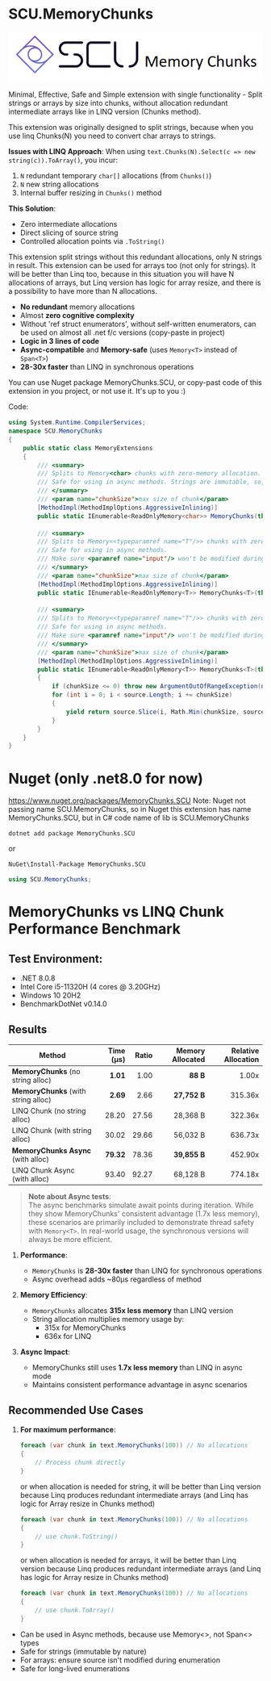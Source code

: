 # SCU.MemoryChunks
![Logo](https://github.com/sapozhnikovv/SCU.MemoryChunks/blob/main/img/mem.chunks.png)

Minimal, Effective, Safe and Simple extension with single functionality - Split strings or arrays by size into chunks, without allocation redundant intermediate arrays like in LINQ version (Chunks method).

This extension was originally designed to split strings, because when you use linq Chunks(N) you need to convert char arrays to strings. 

**Issues with LINQ Approach**:
When using `text.Chunks(N).Select(c => new string(c)).ToArray()`, you incur:
1. `N` redundant temporary `char[]` allocations (from `Chunks()`)
2. `N` new string allocations
3. Internal buffer resizing in `Chunks()` method

**This Solution**:
- Zero intermediate allocations
- Direct slicing of source string
- Controlled allocation points via `.ToString()`
  
This extension split strings without this redundant allocations, only N strings in result. 
This extension can be used for arrays too (not only for strings). 
It will be better than Linq too, because in this situation you will have N allocations of arrays, but Linq version has logic for array resize, and there is a possibility to have more than N allocations.

 - **No redundant** memory allocations
 - Almost **zero cognitive complexity**
 - Without 'ref struct enumerators', without self-written enumerators, can be used on almost all .net f/c versions (copy-paste in project)
 - **Logic in 3 lines of code**
 - **Async-compatible** and **Memory-safe** (uses `Memory<T>` instead of `Span<T>`)
 - **28-30x faster** than LINQ in synchronous operations

You can use Nuget package MemoryChunks.SCU, or copy-past code of this extension in you project, or not use it. It's up to you :)

Code:
```c#
using System.Runtime.CompilerServices;
namespace SCU.MemoryChunks
{
    public static class MemoryExtensions
    {
        /// <summary>
        /// Splits to Memory<char> chunks with zero-memory allocation. 
        /// Safe for using in async methods. Strings are immutable, so, you can use this enumaration in code with long-running enumaration.
        /// </summary>
        /// <param name="chunkSize">max size of chunk</param>
        [MethodImpl(MethodImplOptions.AggressiveInlining)]
        public static IEnumerable<ReadOnlyMemory<char>> MemoryChunks(this string input, int chunkSize) => MemoryChunks<char>(input.AsMemory(), chunkSize);

        /// <summary>
        /// Splits to Memory<<typeparamref name="T"/>> chunks with zero-memory allocation. 
        /// Safe for using in async methods. 
        /// Make sure <paramref name="input"/> won't be modified during enumeration, otherwise if your enumaration is long-running then use ToArray/ToList to materialize/execute this enumeration before changes in original array.
        /// </summary>
        /// <param name="chunkSize">max size of chunk</param>
        [MethodImpl(MethodImplOptions.AggressiveInlining)]
        public static IEnumerable<ReadOnlyMemory<T>> MemoryChunks<T>(this T[] input, int chunkSize) => MemoryChunks<T>(input.AsMemory(), chunkSize);

        /// <summary>
        /// Splits to Memory<<typeparamref name="T"/>> chunks with zero-memory allocation. 
        /// Safe for using in async methods. 
        /// Make sure <paramref name="input"/> won't be modified during enumeration, otherwise if your enumaration is long-running then use ToArray/ToList to materialize/execute this enumeration before changes in original array.
        /// </summary>
        /// <param name="chunkSize">max size of chunk</param>
        [MethodImpl(MethodImplOptions.AggressiveInlining)]
        public static IEnumerable<ReadOnlyMemory<T>> MemoryChunks<T>(this ReadOnlyMemory<T> source, int chunkSize)
        {
            if (chunkSize <= 0) throw new ArgumentOutOfRangeException(nameof(chunkSize));
            for (int i = 0; i < source.Length; i += chunkSize)
            {
                yield return source.Slice(i, Math.Min(chunkSize, source.Length - i));
            }
        }
    }
}

```


# Nuget (only .net8.0 for now)
https://www.nuget.org/packages/MemoryChunks.SCU
Note: Nuget not passing name SCU.MemoryChunks, so in Nuget this extension has name MemoryChunks.SCU, but in C# code name of lib is SCU.MemoryChunks

```shell
dotnet add package MemoryChunks.SCU
```
or
```shell
NuGet\Install-Package MemoryChunks.SCU
```

```c#
using SCU.MemoryChunks;
```

# MemoryChunks vs LINQ Chunk Performance Benchmark

## Test Environment:

 - .NET 8.0.8
 - Intel Core i5-11320H (4 cores @ 3.20GHz)
 - Windows 10 20H2
 - BenchmarkDotNet v0.14.0

## Results


| Method                                         | Time (μs) | Ratio | Memory Allocated | Relative Allocation |
|------------------------------------------------|----------:|------:|-----------------:|--------------------:|
| **MemoryChunks** (no string alloc)             |   **1.01** |  1.00 |          **88 B** |               1.00x |
| **MemoryChunks** (with string alloc)           |   **2.69** |  2.66 |      **27,752 B** |             315.36x |
| LINQ Chunk (no string alloc)                   |     28.20 | 27.56 |        28,368 B  |             322.36x |
| LINQ Chunk (with string alloc)                 |     30.02 | 29.66 |        56,032 B  |             636.73x |
| **MemoryChunks Async** (with alloc)            |   **79.32** | 78.36 |      **39,855 B** |             452.90x |
| LINQ Chunk Async (with alloc)                  |     93.40 | 92.27 |        68,128 B  |             774.18x |

> **Note about Async tests**:  
> The async benchmarks simulate await points during iteration. While they show MemoryChunks' consistent advantage (1.7x less memory), these scenarios are primarily included to demonstrate thread safety with `Memory<T>`. In real-world usage, the synchronous versions will always be more efficient.


1. **Performance**:
   - `MemoryChunks` is **28-30x faster** than LINQ for synchronous operations
   - Async overhead adds ~80μs regardless of method

2. **Memory Efficiency**:
   - `MemoryChunks` allocates **315x less memory** than LINQ version
   - String allocation multiplies memory usage by:
     - 315x for MemoryChunks
     - 636x for LINQ

3. **Async Impact**:
   - MemoryChunks still uses **1.7x less memory** than LINQ in async mode
   - Maintains consistent performance advantage in async scenarios

## Recommended Use Cases

1. **For maximum performance**:
   ```csharp
   foreach (var chunk in text.MemoryChunks(100)) // No allocations
   {
       // Process chunk directly
   }
   ```
   
   or when allocation is needed for string, it will be better than Linq version because Linq produces redundant intermediate arrays (and Linq has logic for Array resize in Chunks method)
   ```csharp
   foreach (var chunk in text.MemoryChunks(100)) // No allocations
   {
       // use chunk.ToString()
   }
   ```
   
   or when allocation is needed for arrays, it will be better than Linq version because Linq produces redundant intermediate arrays (and Linq has logic for Array resize in Chunks method)
   
   ```csharp
   foreach (var chunk in text.MemoryChunks(100)) // No allocations
   {
       // use chunk.ToArray()
   }
   ```
   

 - Can be used in Async methods, because use Memory<>, not Span<> types
 - Safe for strings (immutable by nature)
 - For arrays: ensure source isn't modified during enumeration
 - Safe for long-lived enumerations
